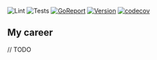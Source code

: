 ![Lint](https://img.shields.io/github/workflow/status/ephelsa/my-career-api/Golang%20Lint?label=Golanci%20Lint&style=for-the-badge&color=yellow)
![Tests](https://img.shields.io/github/workflow/status/ephelsa/my-career-api/Go%20Tests?label=Tests&&style=for-the-badge)
[![GoReport](https://goreportcard.com/badge/github.com/ephelsa/my-career-api?style=for-the-badge)](https://goreportcard.com/report/github.com/ephelsa/my-career-api)
[![Version](https://img.shields.io/github/v/tag/ephelsa/my-career-api.svg?sort=semver&label=Release&style=for-the-badge&color=blue&logo=go)](https://github.com/ephelsa/my-career-api/releases)
[![codecov](https://codecov.io/gh/ephelsa/my-career-api/branch/main/graph/badge.svg)](https://codecov.io/gh/ephelsa/my-career-api)

## My career

// TODO